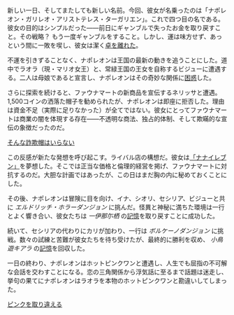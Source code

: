 <!-- title: ナポレオン・ガリレオ・アリストテレス・ターガリエン -->
<!-- status: 生存 -->

新しい一日、そしてまたしても新しい名前。今回、彼女が名乗ったのは「ナポレオン・ガリレオ・アリストテレス・ターガリエン」。これで四つ目の名である。彼女の目的はシンプルだった——前日にギャンブルで失ったお金を取り戻すこと。その戦略？ もう一度ギャンブルをすること。しかし、運は味方せず、あっという間に一敗を喫し、彼女は潔く[卓を離れた](https://www.youtube.com/live/PUlE34rNV-g?feature=shared&t=798)。

不運を引きずることなく、ナポレオンは王国の最新の動きを追うことにした。道中でラオラ（現・マリオ女王）と、常緑王国の王女を自称するビジューに遭遇する。二人は母娘であると宣言し、ナポレオンはその奇妙な関係に[困惑](https://www.youtube.com/live/PUlE34rNV-g?feature=shared&t=912)した。

さらに探索を続けると、ファウナマートの新商品を宣伝するネリッサと遭遇。1,500コインの洒落た帽子を勧められたが、ナポレオンは即座に拒否した。理由は資金不足（実際に足りなかった）が全てではない。彼女にとってファウナマートは商業の闇を体現する存在——不透明な商法、独占的体制、そして欺瞞的な宣伝の象徴だったのだ。

[そんな詐欺帽はいらない](#embed:https://www.youtube.com/live/PUlE34rNV-g?t=1057)

この反感が新たな発想を呼び起こす。ライバル店の構想だ。彼女は[「ナナイレブン」](https://www.youtube.com/live/PUlE34rNV-g?feature=shared&t=1257)を夢想した。そこでは正当な価格と倫理的経営を掲げ、ファウナマートに対抗するのだ。大胆な計画ではあったが、この日はまだ胸の内に秘めておくことにした。

その後、ナポレオンは冒険に目を向け、イナ、シオリ、セシリア、ビジューと共に _エルドリッチ・ホラーダンジョン_ に挑んだ。怪異と神秘に満ちた環境は一行とよく響き合い、彼女たちは _一伊那尓栖_ の[記憶](https://www.youtube.com/live/PUlE34rNV-g?feature=shared&t=4419)を取り戻すことに成功した。

続いて、セシリアの代わりにカリが加わり、一行は _ボルケーノダンジョン_ に挑戦。数々の試練と苦難が彼女たちを待ち受けたが、最終的に勝利を収め、 _小鳥遊キアラ_ の[記憶](https://www.youtube.com/live/PUlE34rNV-g?feature=shared&t=9426)を回収した。

一日の終わり、ナポレオンはホットピンクワンと遭遇し、人生でも屈指の不可解な会話を交わすことになる。恋の三角関係から浮気話に至るまで話題は迷走し、挙句の果てにナポレオンはラオラを本物のホットピンクワンと勘違いしてしまった。

[ピンクを取り違える](#embed:https://www.youtube.com/live/PUlE34rNV-g?t=9784)
